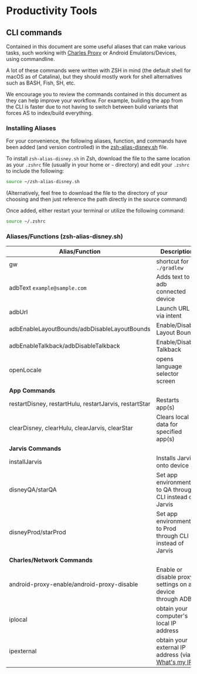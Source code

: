 # Productivity Tools

## CLI commands

Contained in this document are some useful aliases that can make various tasks, such working with [Charles Proxy](../../charles_proxy/charles_proxy) or Android Emulators/Devices, using commandline.

A lot of these commands were written with ZSH in mind (the default shell for macOS as of Catalina), but they should mostly work for shell alternatives such as BASH, Fish, SH, etc.

We encourage you to review the commands contained in this document as they can help improve your workflow. For example, building the app from the CLI is faster due to not having to switch between build variants that forces AS to index/build everything.

### Installing Aliases

For your convenience, the following aliases, function, and commands have been added (and version controlled) in the [zsh-alias-disney.sh](./files/zsh-alias-disney.sh) file.

To install `zsh-alias-disney.sh` in Zsh, download the file to the same location as your `.zshrc` file (usually in your home or `~` directory) and edit your `.zshrc` to include the following:

```zsh
source ~/zsh-alias-disney.sh 
```

(Alternatively, feel free to download the file to the directory of your choosing and then just reference the path directly in the source command)

Once added, either restart your terminal or utilize the following command:

```zsh
source ~/.zshrc
```

### Aliases/Functions (zsh-alias-disney.sh)

| Alias/Function                                         | Description                                                                         |
| ------------------------------------------------------ | ----------------------------------------------------------------------------------- |
| gw                                                     | shortcut for `./gradlew`                                                            |
| adbText `example@sample.com`                           | Adds text to adb connected device                                                   |
| adbUrl                                                 | Launch URL via intent                                                               |
| adbEnableLayoutBounds/adbDisableLayoutBounds           | Enable/Disable Layout Bounds                                                        |
| adbEnableTalkback/adbDisableTalkback                   | Enable/Disable Talkback                                                             |
| openLocale                                             | opens language selector screen                                                      |
| **App Commands**                                       |                                                                                     |
| restartDisney, restartHulu, restartJarvis, restartStar | Restarts app(s)                                                                     |
| clearDisney, clearHulu, clearJarvis, clearStar         | Clears local data for specified app(s)                                              |
| **Jarvis Commands**                                    |                                                                                     |
| installJarvis                                          | Installs Jarvis onto device                                                         |
| disneyQA/starQA                                        | Set app environment to QA through CLI instead of Jarvis                             |
| disneyProd/starProd                                    | Set app environment to Prod through CLI instead of Jarvis                           |
| **Charles/Network Commands**                           |                                                                                     |
| android-proxy-enable/android-proxy-disable             | Enable or disable proxy settings on a device through ADB                            |
| iplocal                                                | obtain your computer's local IP address                                             |
| ipexternal                                             | obtain your external IP address (via [What's my IP](http://whatismyip.akamai.com/)) |
